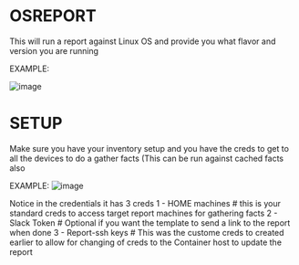 # OSREPORT 

This will run a report against Linux OS and provide you what flavor and version you are running

EXAMPLE:

![image](https://user-images.githubusercontent.com/17077661/121974681-c7434480-cd34-11eb-8168-f2b44e9ab633.png)



# SETUP 

Make sure you have your inventory setup and you have the creds to get to all the devices to do a gather facts (This can be run against cached facts also

EXAMPLE:
![image](https://user-images.githubusercontent.com/17077661/121974772-fce82d80-cd34-11eb-8744-08cae38deabd.png)

Notice in the credentials it has 3 creds
1 - HOME machines   # this is your standard creds to access target report machines for gathering facts
2 - Slack Token     # Optional if you want the template to send a link to the report when done
3 - Report-ssh keys # This was the custome creds to created earlier to allow for changing of creds to the Container host to update the report

